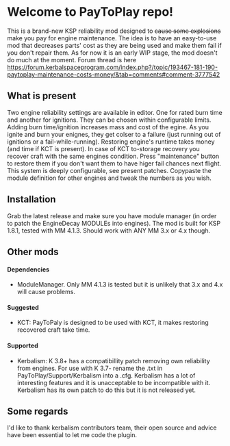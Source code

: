# Welcome to PayToPlay repo!

This is a brand-new KSP reliability mod designed to  ~~cause some explosions~~ make you pay for engine maintenance. The idea is to have an easy-to-use mod that decreases parts' cost as they are being used and make them fail if you don't repair them. As for now it is an early WIP stage, the mod doesn't do much at the moment. Forum thread is here https://forum.kerbalspaceprogram.com/index.php?/topic/193467-181-190-paytoplay-maintenance-costs-money/&tab=comments#comment-3777542

## What is present

Two engine reliability settings are available in editor. One for rated burn time and another for ignitions. They can be chosen within configurable limits. Adding burn time/ignition increases mass and cost of the egine. As you ignite and burn your enignes, they get colser to a failure (just running out of ignitions or a fail-while-running). Restoring engine's runtime takes money (and time if KCT is present).
In case of KCT to-storage recovery you recover craft with the same engines condition. Press "maintenance" button to restore them if you don't want them to have higer fail chances next flight.
This system is deeply configurable, see present patches. Copypaste the module definition for other engines and tweak the numbers as you wish.

## Installation

Grab the latest release and make sure you have module manager (in order to patch the EngineDecay MODULEs into engines). The mod is built for KSP 1.8.1, tested with MM 4.1.3. Should work with ANY MM 3.x or 4.x though.

## Other mods

#### Dependencies
- ModuleManager. Only MM 4.1.3 is tested but it is unlikely that 3.x and 4.x will cause problems.

#### Suggested 
- KCT: PayToPaly is designed to be used with KCT, it makes restoring recovered craft take time.

#### Supported
- Kerbalism: K 3.8+ has a compatibillity patch removing own reliability from engines. For use with K 3.7- rename the .txt in PayToPlay/Support/Kerbalism into a .cfg. Kerbalism has a lot of interesting features and it is unacceptable to be incompatible with it. Kerbalism has its own patch to do this but it is not released yet.

## Some regards

I'd like to thank kerbalism contributors team, their open source and advice have been essential to let me code the plugin.
